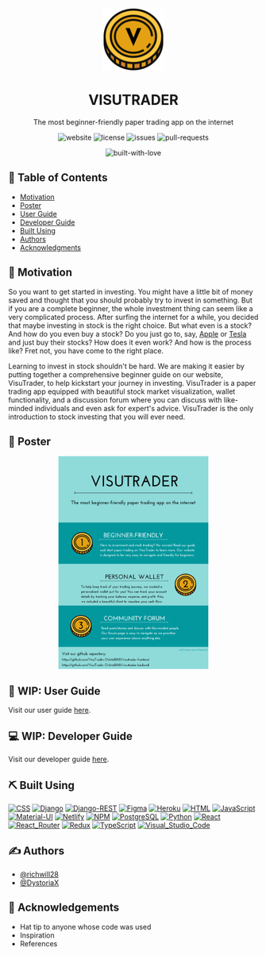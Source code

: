 <div align="center">
  <img
    alt="visutrader-logo"
    src="https://github.com/VisuTrader-Orbital2021/visutrader-frontend/blob/assets/images/logo.png"
    width=25%
    height=auto
  />
</div>

<h1 align="center">VISUTRADER</h1>

<p align="center">
  The most beginner-friendly paper trading app on the internet
</p>

<div align="center">

  ![website](https://img.shields.io/website?style=flat-square&url=https%3A%2F%2Fvisutrader.netlify.app)
  ![license](https://img.shields.io/github/license/VisuTrader-Orbital2021/visutrader-frontend?color=blue&style=flat-square)
  ![issues](https://img.shields.io/github/issues/VisuTrader-Orbital2021/visutrader-frontend?style=flat-square)
  ![pull-requests](https://img.shields.io/github/issues-pr/VisuTrader-Orbital2021/visutrader-frontend?style=flat-square)

</div>

<div align="center">

  ![built-with-love](https://forthebadge.com/images/badges/built-with-love.svg)

</div>

## 📝 Table of Contents
- [Motivation](#motivation)
- [Poster](#poster)
- [User Guide](#user_guide)
- [Developer Guide](#developer_guide)
- [Built Using](#built_using)
- [Authors](#authors)
- [Acknowledgments](#acknowledgement)

## 🧐 Motivation <a name="motivation" />

So you want to get started in investing. You might have a little bit of money saved and thought that you should probably try to invest in something. But if you are a complete beginner, the whole investment thing can seem like a very complicated process. After surfing the internet for a while, you decided that maybe investing in stock is the right choice. But what even is a stock? And how do you even buy a stock? Do you just go to, say, [Apple](https://www.apple.com) or [Tesla](https://www.tesla.com) and just buy their stocks? How does it even work? And how is the process like? Fret not, you have come to the right place.

Learning to invest in stock shouldn't be hard. We are making it easier by putting together a comprehensive beginner guide on our website, VisuTrader, to help kickstart your journey in investing. VisuTrader is a paper trading app equipped with beautiful stock market visualization, wallet functionality, and a discussion forum where you can discuss with like-minded individuals and even ask for expert's advice. VisuTrader is the only introduction to stock investing that you will ever need.

## 📜 Poster <a name="poster" />

<div align="center">
  <img
    alt="visutrader-poster"
    src="https://github.com/VisuTrader-Orbital2021/visutrader-frontend/blob/assets/images/poster.png"
    width=60%
    height=auto
  />
</div>

## 💎 WIP: User Guide <a name="user_guide" />

Visit our user guide [here](https://www.notion.so/User-Guide-8d0c15a43be24b2da3e4fd1d1fb706e5).

## 💻 WIP: Developer Guide <a name="developer_guide" />

Visit our developer guide [here](https://www.notion.so/Developer-Guide-ecf6a08bb36843cd9e6dfd103b5ff73c).

## ⛏️ Built Using <a name="built_using" />
[![CSS](https://img.shields.io/badge/CSS-239120?&style=for-the-badge&logo=css3&logoColor=white)](https://www.w3.org/TR/CSS/#css)
[![Django](https://img.shields.io/badge/Django-092E20?style=for-the-badge&logo=django&logoColor=green)](https://www.djangoproject.com/)
[![Django-REST](https://img.shields.io/badge/DJANGO-REST-ff1709?style=for-the-badge&logo=django&logoColor=white&color=ff1709&labelColor=gray)](https://www.django-rest-framework.org/)
[![Figma](https://img.shields.io/badge/Figma-F24E1E?style=for-the-badge&logo=figma&logoColor=white)](https://www.figma.com/)
[![Heroku](https://img.shields.io/badge/Heroku-430098?style=for-the-badge&logo=heroku&logoColor=white)](https://www.heroku.com/)
[![HTML](https://img.shields.io/badge/HTML-E34F26?style=for-the-badge&logo=html5&logoColor=white)](https://html.spec.whatwg.org/)
[![JavaScript](https://img.shields.io/badge/JavaScript-F7DF1E?style=for-the-badge&logo=javascript&logoColor=black)](https://www.javascript.com/)
[![Material-UI](https://img.shields.io/badge/Material--UI-0081CB?style=for-the-badge&logo=material-ui&logoColor=white)](https://material-ui.com/)
[![Netlify](https://img.shields.io/badge/Netlify-00C7B7?style=for-the-badge&logo=netlify&logoColor=white)](https://www.netlify.com/)
[![NPM](https://img.shields.io/badge/npm-CB3837?style=for-the-badge&logo=npm&logoColor=white)](https://www.npmjs.com/)
[![PostgreSQL](https://img.shields.io/badge/PostgreSQL-316192?style=for-the-badge&logo=postgresql&logoColor=white)](https://www.postgresql.org/)
[![Python](https://img.shields.io/badge/Python-FFD43B?style=for-the-badge&logo=python&logoColor=darkgreen)](https://www.python.org/)
[![React](https://img.shields.io/badge/React-20232A?style=for-the-badge&logo=react&logoColor=61DAFB)](https://reactjs.org/)
[![React_Router](https://img.shields.io/badge/React_Router-CA4245?style=for-the-badge&logo=react-router&logoColor=white)](https://reactrouter.com/)
[![Redux](https://img.shields.io/badge/Redux-593D88?style=for-the-badge&logo=redux&logoColor=white)](https://redux.js.org/)
[![TypeScript](https://img.shields.io/badge/TypeScript-007ACC?style=for-the-badge&logo=typescript&logoColor=white)](https://www.typescriptlang.org/)
[![Visual_Studio_Code](https://img.shields.io/badge/Visual_Studio_Code-0078D4?style=for-the-badge&logo=visual%20studio%20code&logoColor=white)](https://code.visualstudio.com/)

## ✍️ Authors <a name="authors" />
- [@richwill28](https://github.com/richwill28)
- [@DystoriaX](https://github.com/DystoriaX)

## 🎉 Acknowledgements <a name="acknowledgement" />
- Hat tip to anyone whose code was used
- Inspiration
- References
